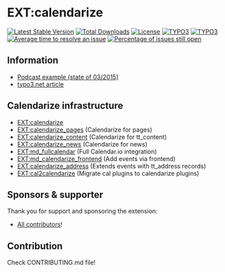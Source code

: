 # EXT:calendarize

[![Latest Stable Version](https://poser.pugx.org/lochmueller/calendarize/v/stable)](https://packagist.org/packages/lochmueller/calendarize)
[![Total Downloads](https://poser.pugx.org/lochmueller/calendarize/downloads)](https://packagist.org/packages/lochmueller/calendarize)
[![License](https://poser.pugx.org/lochmueller/calendarize/license)](https://packagist.org/packages/lochmueller/calendarize)
[![TYPO3](https://img.shields.io/badge/TYPO3-10-orange.svg)](https://typo3.org/)
[![TYPO3](https://img.shields.io/badge/TYPO3-11-orange.svg)](https://typo3.org/)
[![Average time to resolve an issue](http://isitmaintained.com/badge/resolution/lochmueller/calendarize.svg)](http://isitmaintained.com/project/lochmueller/calendarize "Average time to resolve an issue")
[![Percentage of issues still open](http://isitmaintained.com/badge/open/lochmueller/calendarize.svg)](http://isitmaintained.com/project/lochmueller/calendarize "Percentage of issues still open")

## Information

* [Podcast example (state of 03/2015)](https://www.youtube.com/watch?v=CUVaRgjpuOI)
* [typo3.net article](https://www.typo3.net/artikel/typo3-calendarize-moderne-extbasefluid-struktur-und-flexible-datenhaltung/)

## Calendarize infrastructure

* [EXT:calendarize](https://github.com/lochmueller/calendarize)
* [EXT:calendarize_pages](https://github.com/lochmueller/calendarize_pages) (Calendarize for pages)
* [EXT:calendarize_content](https://github.com/lochmueller/calendarize_content) (Calendarize for tt_content)
* [EXT:calendarize_news](https://github.com/lochmueller/calendarize_news) (Calendarize for news)
* [EXT:md_fullcalendar](https://extensions.typo3.org/extension/md_fullcalendar/) (Full Calendar.io integration)
* [EXT:md_calendarize_frontend](https://extensions.typo3.org/extension/md_calendarize_frontend/) (Add events via frontend)
* [EXT:calendarize_address](https://extensions.typo3.org/extension/calendarize_address/) (Extends events with tt_address records)
* [EXT:cal2calendarize](https://github.com/sypets/cal2calendarize) (Migrate cal plugins to calendarize plugins)

## Sponsors & supporter

Thank you for support and sponsoring the extension:

- [All contributors](https://github.com/lochmueller/calendarize/graphs/contributors)!

## Contribution

Check CONTRIBUTING.md file!
